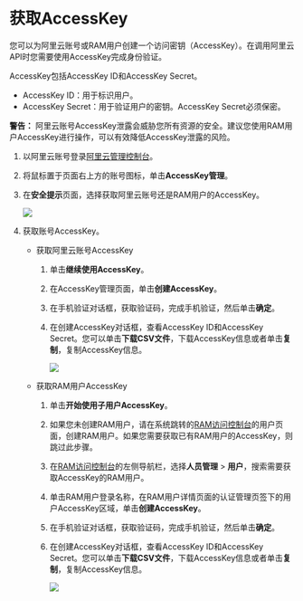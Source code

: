 # 获取AccessKey

您可以为阿里云账号或RAM用户创建一个访问密钥（AccessKey）。在调用阿里云API时您需要使用AccessKey完成身份验证。

AccessKey包括AccessKey ID和AccessKey Secret。

-   AccessKey ID：用于标识用户。
-   AccessKey Secret：用于验证用户的密钥。AccessKey Secret必须保密。

**警告：** 阿里云账号AccessKey泄露会威胁您所有资源的安全。建议您使用RAM用户AccessKey进行操作，可以有效降低AccessKey泄露的风险。

1.  以阿里云账号登录[阿里云管理控制台](https://home.console.aliyun.com/new?spm=a2c4g.11186623.2.13.b22b5f81PaDcNA#/)。

2.  将鼠标置于页面右上方的账号图标，单击**AccessKey管理**。

3.  在**安全提示**页面，选择获取阿里云账号还是RAM用户的AccessKey。

    ![](https://static-aliyun-doc.oss-accelerate.aliyuncs.com/assets/img/zh-CN/3675425061/p48002.png)

4.  获取账号AccessKey。

    -   获取阿里云账号AccessKey
        1.  单击**继续使用AccessKey**。
        2.  在AccessKey管理页面，单击**创建AccessKey**。
        3.  在手机验证对话框，获取验证码，完成手机验证，然后单击**确定**。
        4.  在创建AccessKey对话框，查看AccessKey ID和AccessKey Secret。您可以单击**下载CSV文件**，下载AccessKey信息或者单击**复制**，复制AccessKey信息。

            ![](https://static-aliyun-doc.oss-accelerate.aliyuncs.com/assets/img/zh-CN/8947359951/p48003.png)

    -   获取RAM用户AccessKey
        1.  单击**开始使用子用户AccessKey**。
        2.  如果您未创建RAM用户，请在系统跳转的[RAM访问控制台](https://ram.console.aliyun.com/users/new)的用户页面，创建RAM用户。如果您需要获取已有RAM用户的AccessKey，则跳过此步骤。
        3.  在[RAM访问控制台](https://ram.console.aliyun.com/users/new)的左侧导航栏，选择**人员管理** \> **用户**，搜索需要获取AccessKey的RAM用户。
        4.  单击RAM用户登录名称，在RAM用户详情页面的认证管理页签下的用户AccessKey区域，单击**创建AccessKey**。
        5.  在手机验证对话框，获取验证码，完成手机验证，然后单击**确定**。
        6.  在创建AccessKey对话框，查看AccessKey ID和AccessKey Secret。您可以单击**下载CSV文件**，下载AccessKey信息或者单击**复制**，复制AccessKey信息。

            ![](https://static-aliyun-doc.oss-accelerate.aliyuncs.com/assets/img/zh-CN/7037906061/p48004.png)


